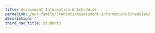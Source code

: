 ```yaml
---
title: Assessment Information & Schedules
permalink: /our-family/Students/Assessment-Information-Schedules/
description: ""
third_nav_title: Students
---
```

